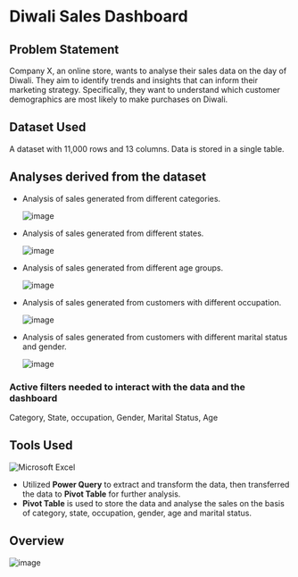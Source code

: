 # Diwali Sales Dashboard

## Problem Statement
Company X, an online store, wants to analyse their sales data on the day of Diwali. They aim to identify trends and insights that can inform their marketing strategy. Specifically, they want to understand which customer demographics are most likely to make purchases on Diwali.
## Dataset Used
A dataset with 11,000 rows and 13 columns. Data is stored in a single table.
## Analyses derived from the dataset
- Analysis of sales generated from different categories.

  ![image](https://github.com/SMZahid50/Excel-Project/assets/160847091/a57a85d5-e1e7-4cb5-88be-b0578811b466)

- Analysis of sales generated from different states.

  ![image](https://github.com/SMZahid50/Excel-Project/assets/160847091/4e708290-f763-498b-ac27-29c991f0f925)

- Analysis of sales generated from different age groups.

  ![image](https://github.com/SMZahid50/Excel-Project/assets/160847091/5a8e4df8-38b8-4603-9f3d-6e7d9a346b85)

- Analysis of sales generated from customers with different occupation.

  ![image](https://github.com/SMZahid50/Excel-Project/assets/160847091/2872a565-67ea-4aa6-8936-5c0f075d438c)

- Analysis of sales generated from customers with different marital status and gender.

  ![image](https://github.com/SMZahid50/Excel-Project/assets/160847091/f43e423d-0140-48c4-bee7-689674b844c6)

### Active filters needed to interact with the data and the dashboard
Category, State, occupation, Gender, Marital Status, Age
## Tools Used
![Microsoft Excel](https://camo.githubusercontent.com/3accba4a9c3c86c5cd18300b2fc80c4890666662e6ea18361d16d9974a6d8590/68747470733a2f2f696d672e736869656c64732e696f2f62616467652f4d6963726f736f66745f457863656c2d3231373334363f7374796c653d666f722d7468652d6261646765266c6f676f3d6d6963726f736f66742d657863656c266c6f676f436f6c6f723d7768697465)
- Utilized **Power Query** to extract and transform the data, then transferred the data to **Pivot Table** for further analysis.
- **Pivot Table** is used to store the data and analyse the sales on the basis of category, state, occupation, gender, age and marital status.

## Overview

![image](https://github.com/SMZahid50/Excel-Project/assets/160847091/62f66660-2ae5-4e97-85aa-3a301f0f579c)



